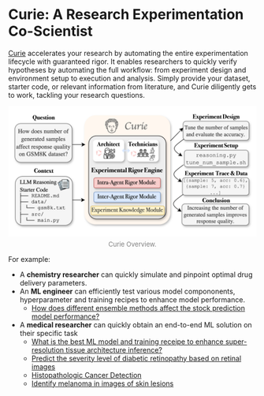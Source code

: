 # Curie: A Research Experimentation Co-Scientist


[Curie](https://github.com/Just-Curieous/Curie) accelerates your research by automating the entire experimentation lifecycle with guaranteed rigor. It enables researchers to quickly verify hypotheses by automating the full workflow: from experiment design and environment setup to execution and analysis. Simply provide your dataset, starter code, or relevant information from literature, and Curie diligently gets to work, tackling your research questions.
<div align="center">
  <img src="https://raw.githubusercontent.com/Just-Curieous/Curie/main/docs/static/img/curie-overview.png" width="600px"/>
  <p style="font-size: small; color: gray; margin-top: 5px;">
    Curie Overview.
  </p>
</div>

For example:
- A **chemistry researcher** can quickly simulate and pinpoint optimal drug delivery parameters.
- An **ML engineer** can efficiently test various model compononents, hyperparameter and training recipes to enhance model performance.
    - [How does different ensemble methods affect the stock prediction model performance?](https://github.com/Just-Curieous/Curie-Use-Cases/tree/main/stock_prediction/q4_ensemble)
- A **medical researcher** can quickly obtain an end-to-end ML solution on their specific task
    - [What is the best ML model and training receipe to enhance super-resolution tissue architecture inference?](https://github.com/Just-Curieous/Curie-Use-Cases/tree/main/bio_info/infer_super_resol_tissue_arch)
    - [Predict the severity level of diabetic retinopathy based on retinal images](https://github.com/Just-Curieous/Curie/blob/main/benchmark/mle_bench/aptos2019-blindness-detection)
    - [Histopathologic Cancer Detection](https://github.com/Just-Curieous/Curie/blob/main/benchmark/mle_bench/histopathologic-cancer-detection)
    - [Identify melanoma in images of skin lesions](https://github.com/Just-Curieous/Curie/blob/main/benchmark/mle_bench/siim-isic-melanoma-classification)
    
